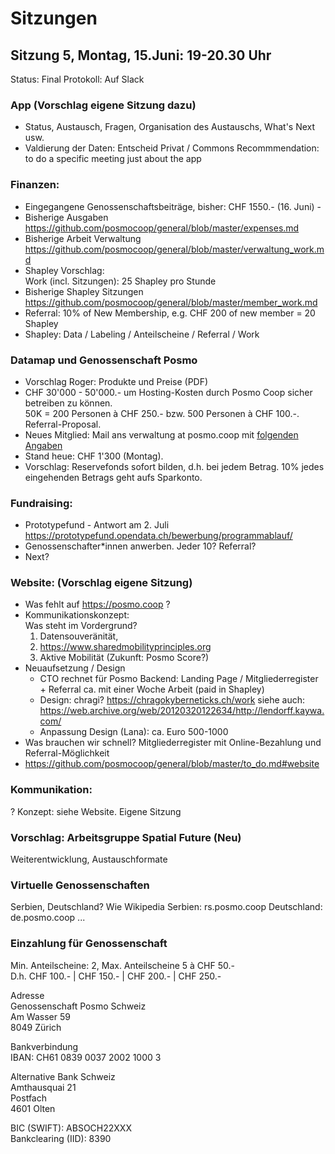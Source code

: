 # Sitzungen 

## Sitzung 5, Montag, 15.Juni: 19-20.30 Uhr
Status: Final
Protokoll: Auf Slack

### App (Vorschlag eigene Sitzung dazu)
- Status, Austausch, Fragen, Organisation des Austauschs, What's Next usw.
- Valdierung der Daten: Entscheid Privat / Commons
Recommmendation: to do a specific meeting just about the app

### Finanzen:
- Eingegangene Genossenschaftsbeiträge, bisher: CHF 1550.- (16. Juni) - 
- Bisherige Ausgaben https://github.com/posmocoop/general/blob/master/expenses.md
- Bisherige Arbeit Verwaltung
  https://github.com/posmocoop/general/blob/master/verwaltung_work.md
- Shapley Vorschlag:             
  Work (incl. Sitzungen): 25 Shapley pro Stunde
- Bisherige Shapley Sitzungen
  https://github.com/posmocoop/general/blob/master/member_work.md
- Referral: 10% of New Membership, e.g. CHF 200 of new member = 20 Shapley  
- Shapley: Data / Labeling / Anteilscheine / Referral / Work
  
### Datamap und Genossenschaft Posmo
- Vorschlag Roger: Produkte und Preise (PDF)
- CHF 30'000 - 50'000.- um Hosting-Kosten durch Posmo Coop sicher betreiben zu können.         
  50K = 200 Personen à CHF 250.- bzw. 500 Personen à CHF 100.-. Referral-Proposal.
- Neues Mitglied: Mail ans verwaltung at posmo.coop mit [folgenden Angaben](https://github.com/posmocoop/general/blob/master/membership.md#f%C3%BCrs-handelsregister)
- Stand heue: CHF 1'300 (Montag).
- Vorschlag: Reservefonds sofort bilden, d.h. bei jedem Betrag. 10% jedes eingehenden Betrags geht aufs Sparkonto.

### Fundraising:
- Prototypefund - Antwort am 2. Juli https://prototypefund.opendata.ch/bewerbung/programmablauf/
- Genossenschafter\*innen anwerben. Jeder 10? Referral?
- Next?

### Website: (Vorschlag eigene Sitzung)
- Was fehlt auf https://posmo.coop ?
- Kommunikationskonzept:       
  Was steht im Vordergrund?         
  1. Datensouveränität, 
  2. https://www.sharedmobilityprinciples.org
  3. Aktive Mobilität (Zukunft: Posmo Score?)
- Neuaufsetzung / Design 
  - CTO rechnet für Posmo Backend: Landing Page / Mitgliederregister + Referral ca. mit einer Woche Arbeit (paid in Shapley)
  - Design: chragi? https://chragokyberneticks.ch/work siehe auch:          https://web.archive.org/web/20120320122634/http://lendorff.kaywa.com/
  - Anpassung Design (Lana): ca. Euro 500-1000
- Was brauchen wir schnell?
  Mitgliederregister mit Online-Bezahlung und Referral-Möglichkeit
- https://github.com/posmocoop/general/blob/master/to_do.md#website

### Kommunikation:
? Konzept: siehe Website. Eigene Sitzung

### Vorschlag: Arbeitsgruppe Spatial Future (Neu)
Weiterentwicklung, Austauschformate     

### Virtuelle Genossenschaften
Serbien, Deutschland? Wie Wikipedia 
Serbien: rs.posmo.coop
Deutschland: de.posmo.coop
...

### Einzahlung für Genossenschaft
Min. Anteilscheine: 2, Max. Anteilscheine 5 à CHF 50.-            
D.h. CHF 100.- | CHF 150.- | CHF 200.- | CHF 250.-         
          
Adresse       
Genossenschaft Posmo Schweiz      
Am Wasser 59       
8049 Zürich          
             
Bankverbindung          
IBAN: CH61 0839 0037 2002 1000 3           
          
Alternative Bank Schweiz         
Amthausquai 21        
Postfach         
4601 Olten          
         
BIC (SWIFT): ABSOCH22XXX          
Bankclearing (IID): 8390           
                   
                 
